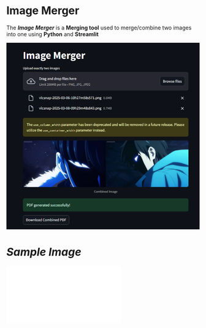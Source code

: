 # Image Merger

The ***Image Merger*** is a **Merging tool** used to merge/combine two images into one using **Python** and **Streamlit**

![Screenshot](samples/imaged.png)

# ***Sample Image***

![Screenshot](samples/combined.pdf)
